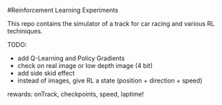 #Reinforcement Learning Experiments

This repo contains the simulator of a track for car racing and various RL techiniques.

TODO:
- add Q-Learning and Policy Gradients
- check on real image or low depth image (4 bit)
- add side skid effect
- instead of images, give RL a state (position + direction + speed)

rewards: onTrack, checkpoints, speed, laptime!  